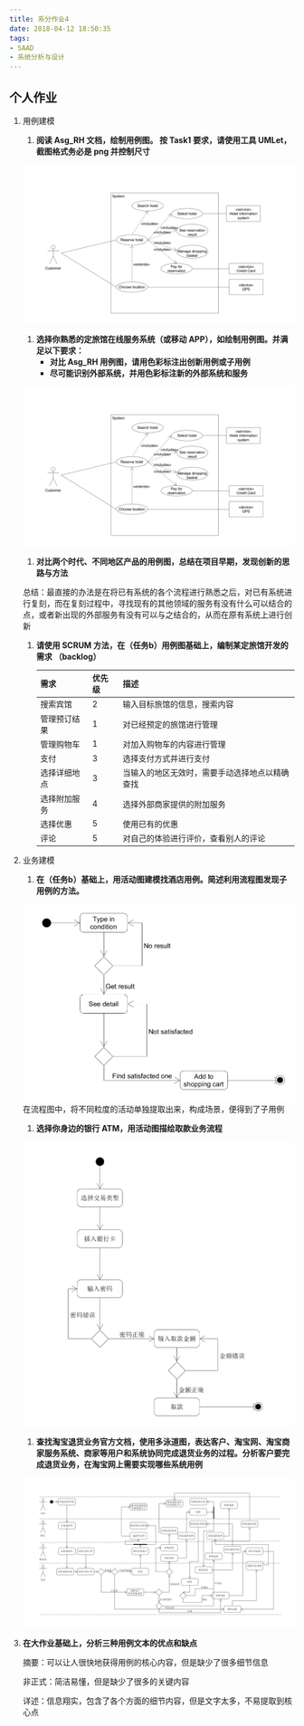 ```yaml
---
title: 系分作业4
date: 2018-04-12 18:50:35
tags:
- SAAD
- 系统分析与设计
---
```


## 个人作业

1. 用例建模
    1. **阅读 Asg_RH 文档，绘制用例图。 按 Task1 要求，请使用工具 UMLet，截图格式务必是 png 并控制尺寸**

    ![hw3-1](/images/saad-2-1.png)

    1. **选择你熟悉的定旅馆在线服务系统（或移动 APP），如绘制用例图。并满足以下要求：**
        - **对比 Asg_RH 用例图，请用色彩标注出创新用例或子用例**
        - **尽可能识别外部系统，并用色彩标注新的外部系统和服务**

    ![hw3-1](/images/saad-2-1.png)

    1. **对比两个时代、不同地区产品的用例图，总结在项目早期，发现创新的思路与方法**

    总结：最直接的办法是在将已有系统的各个流程进行熟悉之后，对已有系统进行复刻，而在复刻过程中，寻找现有的其他领域的服务有没有什么可以结合的点，或者新出现的外部服务有没有可以与之结合的，从而在原有系统上进行创新

    1. **请使用 SCRUM 方法，在（任务b）用例图基础上，编制某定旅馆开发的需求 （backlog）**

        |需求|优先级|描述|
        |--|--|--|
        |搜索宾馆|2|输入目标旅馆的信息，搜索内容|
        |管理预订结果|1|对已经预定的旅馆进行管理|
        |管理购物车|1|对加入购物车的内容进行管理|
        |支付|3|选择支付方式并进行支付|
        |选择详细地点|3|当输入的地区无效时，需要手动选择地点以精确查找|
        |选择附加服务|4|选择外部商家提供的附加服务|
        |选择优惠|5|使用已有的优惠|
        |评论|5|对自己的体验进行评价，查看别人的评论|

1. 业务建模
    1. **在（任务b）基础上，用活动图建模找酒店用例。简述利用流程图发现子用例的方法。**

    ![hw3-1](/images/saad-2-4.png)
    在流程图中，将不同粒度的活动单独提取出来，构成场景，便得到了子用例

    1. **选择你身边的银行 ATM，用活动图描绘取款业务流程**

    ![hw3-1](/images/saad-2-5.png)

    1. **查找淘宝退货业务官方文档，使用多泳道图，表达客户、淘宝网、淘宝商家服务系统、商家等用户和系统协同完成退货业务的过程。分析客户要完成退货业务，在淘宝网上需要实现哪些系统用例**

    ![hw3](/images/saad-2-6.png)

1. **在大作业基础上，分析三种用例文本的优点和缺点**

    摘要：可以让人很快地获得用例的核心内容，但是缺少了很多细节信息

    非正式：简洁易懂，但是缺少了很多的关键内容

    详述：信息翔实，包含了各个方面的细节内容，但是文字太多，不易提取到核心点